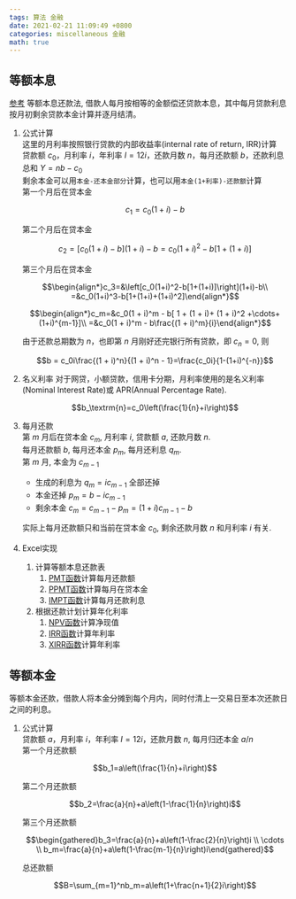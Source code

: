 ```yaml
---
tags: 算法 金融
date: 2021-02-21 11:09:49 +0800
categories: miscellaneous 金融
math: true
---
```

## 等额本息
[参考](https://blog.csdn.net/demon7766/article/details/109776497)
等额本息还款法, 借款人每月按相等的金额偿还贷款本息，其中每月贷款利息按月初剩余贷款本金计算并逐月结清。
1. 公式计算  
这里的月利率按照银行贷款的内部收益率(internal rate of return, IRR)计算  
贷款额 $c_0$，月利率 $i$，年利率 $I=12i$，还款月数 $n$，每月还款额 $b$，还款利息总和 $Y=nb-c_0$  
剩余本金可以用`本金-还本金部分`计算，也可以用`本金(1+利率)-还款额`计算  
第一个月后在贷本金

	$$c_1=c_0(1+i)-b$$

	第二个月后在贷本金

	$$c_2=[c_0(1+i)-b](1+i)-b=c_0(1+i)^2-b[1+(1+i)]$$

	第三个月后在贷本金

	$$\begin{align*}c_3=&\left[c_0(1+i)^2-b[1+(1+i)]\right](1+i)-b\\
	=&c_0(1+i)^3-b[1+(1+i)+(1+i)^2]\end{align*}$$

	$$\begin{align*}c_m=&c_0(1 + i)^m - b[ 1 + (1 +  i)+ (1 + i)^2 +\cdots+(1+i)^{m-1}]\\
	=&c_0(1 + i)^m - b\frac{(1 + i)^m}{i}\end{align*}$$

	由于还款总期数为 $n$，也即第 $n$ 月刚好还完银行所有贷款，即 $c_n = 0$, 则
	
	$$b = c_0i\frac{(1 + i)^n}{(1 + i)^n - 1}=\frac{c_0i}{1-(1+i)^{-n}}$$

2. 名义利率
对于网贷，小额贷款，信用卡分期，月利率使用的是名义利率(Nominal Interest Rate)或 APR(Annual Percentage Rate).

	$$b_\textrm{n}=c_0\left(\frac{1}{n}+i\right)$$

3. 每月还款  
第 $m$ 月后在贷本金 $c_m$, 月利率 $i$, 贷款额 $a$, 还款月数 $n$.  
每月还款额 $b$, 每月还本金 $p_m$, 每月还利息 $q_m$.  
第 $m$ 月, 本金为 $c_{m-1}$
	- 生成的利息为 $q_m = ic_{m-1}$ 全部还掉
	- 本金还掉 $p_m = b-ic_{m-1}$
	- 剩余本金 $c_m=c_{m-1}-p_m=(1+i)c_{m-1}-b$

	实际上每月还款额只和当前在贷本金 $c_0$, 剩余还款月数 $n$ 和月利率 $i$ 有关.
4. Excel实现
	1. 计算等额本息还款表
		1. [PMT函数](https://support.microsoft.com/zh-cn/office/pmt-函数-0214da64-9a63-4996-bc20-214433fa6441)计算每月还款额
		2. [PPMT函数](https://support.microsoft.com/zh-cn/office/ppmt-函数-c370d9e3-7749-4ca4-beea-b06c6ac95e1b)计算每月在贷本金
		3. [IMPT函数](https://support.microsoft.com/zh-cn/office/ipmt-函数-5cce0ad6-8402-4a41-8d29-61a0b054cb6f)计算每月还款利息
	2. 根据还款计划计算年化利率
		1. [NPV函数](https://support.microsoft.com/zh-cn/office/npv-函数-8672cb67-2576-4d07-b67b-ac28acf2a568)计算净现值
		2. [IRR函数](https://support.microsoft.com/zh-cn/office/irr-函数-64925eaa-9988-495b-b290-3ad0c163c1bc)计算年利率
		3. [XIRR函数](https://support.microsoft.com/zh-cn/office/xirr-函数-de1242ec-6477-445b-b11b-a303ad9adc9d)计算年利率

## 等额本金
等额本金还款，借款人将本金分摊到每个月内，同时付清上一交易日至本次还款日之间的利息。
1. 公式计算  
贷款额 $a$，月利率 $i$，年利率 $I=12i$，还款月数 $n$, 每月归还本金 $a/n$  
第一个月还款额

	$$b_1=a\left(\frac{1}{n}+i\right)$$

	第二个月还款额

	$$b_2=\frac{a}{n}+a\left(1-\frac{1}{n}\right)i$$

	第三个月还款额

	$$\begin{gathered}b_3=\frac{a}{n}+a\left(1-\frac{2}{n}\right)i \\
	\cdots \\
	b_m=\frac{a}{n}+a\left(1-\frac{m-1}{n}\right)i\end{gathered}$$

	总还款额

	$$B=\sum_{m=1}^nb_m=a\left(1+\frac{n+1}{2}i\right)$$
